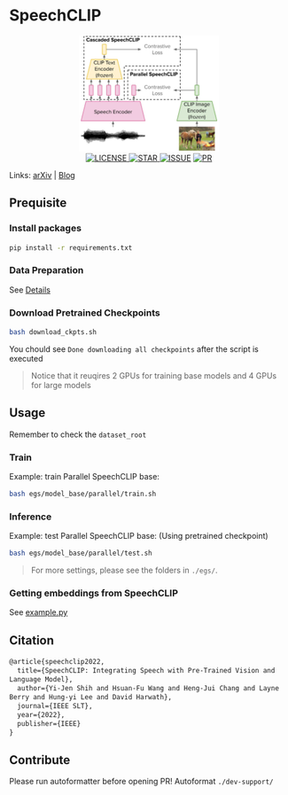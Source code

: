 # SpeechCLIP

<p align="center">
    <img alt="" style="width: 50%" src="model_summary.jpg"/>
    <br/>
    <a href=""><img alt="LICENSE" src="https://img.shields.io/github/license/atosystem/SpeechCLIP"/> </a>
    <a href=""><img alt="STAR" src="https://img.shields.io/github/stars/atosystem/SpeechCLIP"/> </a>
    <a href="https://github.com/atosystem/SpeechCLIP/issues"><img alt="ISSUE" src="https://img.shields.io/github/issues/atosystem/SpeechCLIP" /></a>
    <a href="https://github.com/atosystem/SpeechCLIP/pulls"><img alt="PR" src="https://img.shields.io/github/issues-pr/atosystem/SpeechCLIP" /></a>
</p>

Links: [arXiv](https://arxiv.org/abs/2210.00705 ) | [Blog](https://atosystem.github.io/blogs/speechclip)

## Prequisite

### Install packages
```bash
pip install -r requirements.txt
```

### Data Preparation
See [Details](data/README.md)

### Download Pretrained Checkpoints
```bash
bash download_ckpts.sh
``` 
You chould see `Done downloading all checkpoints` after the script is executed

> Notice that it reuqires 2 GPUs for training base models and 4 GPUs for large models

## Usage
Remember to check the `dataset_root`
### Train

Example: train Parallel SpeechCLIP base:

```bash
bash egs/model_base/parallel/train.sh
```

### Inference

Example: test Parallel SpeechCLIP base:
(Using pretrained checkpoint)
```bash
bash egs/model_base/parallel/test.sh
```

> For more settings, please see the folders in `./egs/`.

### Getting embeddings from SpeechCLIP

See [example.py](example.py)

## Citation
```
@article{speechclip2022,
  title={SpeechCLIP: Integrating Speech with Pre-Trained Vision and Language Model},
  author={Yi-Jen Shih and Hsuan-Fu Wang and Heng-Jui Chang and Layne Berry and Hung-yi Lee and David Harwath},
  journal={IEEE SLT},
  year={2022},
  publisher={IEEE}
}
```

## Contribute
Please run autoformatter before opening PR!
Autoformat `./dev-support/`
